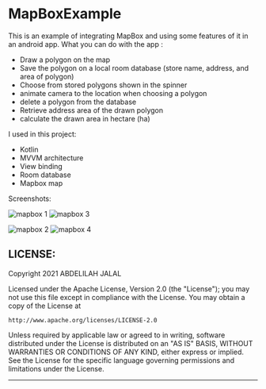 # MapBoxExample
This is an example of integrating MapBox and using some features of it in an android app.
What you can do with the app :
- Draw a polygon on the map
- Save the polygon on a local room database (store name, address, and area of polygon)
- Choose from stored polygons shown in the spinner
- animate camera to the location when choosing a polygon
- delete a polygon from the database
- Retrieve address area of the drawn polygon
- calculate the drawn area in hectare (ha)

I used in this project:
- Kotlin
- MVVM architecture
- View binding
- Room database
- Mapbox map

Screenshots:


![mapbox 1](https://user-images.githubusercontent.com/42393256/129286318-aeeeae92-9dc9-48f7-b866-c91cc672a546.png) ![mapbox 3](https://user-images.githubusercontent.com/42393256/129286334-5d5ded14-a71d-4fa1-aaa1-5a74d6d5771b.png) 

![mapbox 2](https://user-images.githubusercontent.com/42393256/129286322-bc5f8619-e1f4-4794-979e-17dd78216c48.png) ![mapbox 4](https://user-images.githubusercontent.com/42393256/129286342-6fe36b17-171f-4fee-a102-4766dee26a97.png)


LICENSE:
------------------------------------------------------------
Copyright 2021 ABDELILAH JALAL

Licensed under the Apache License, Version 2.0 (the "License");
you may not use this file except in compliance with the License.
You may obtain a copy of the License at

    http://www.apache.org/licenses/LICENSE-2.0

Unless required by applicable law or agreed to in writing, software
distributed under the License is distributed on an "AS IS" BASIS,
WITHOUT WARRANTIES OR CONDITIONS OF ANY KIND, either express or implied.
See the License for the specific language governing permissions and
limitations under the License.

------------------------------------------------------------
